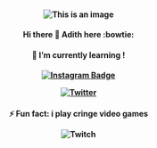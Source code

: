  <h4 align="center">
 
![This is an image](https://c.tenor.com/5yUTM6OuaKcAAAAd/itachi-itachi-uchiha.gif)


  <h4 align="center">
Hi there 👋 Adith here :bowtie:

<!--
**RealAdithS/RealAdithS** is a ✨ _special_ ✨ repository because its `README.md` (this file) appears on your GitHub profile.



- 🔭  I’m currently working on - life

- 👯 I’m looking to collaborate- on anything


-->
<h4 align="center">
🌱 I’m currently learning !
 
  </h4>
  <h4 align="center">

[![Instagram Badge](https://img.shields.io/badge/-2_adith-e4405f?style=flat-square&logo=Instagram&logoColor=white&link=https://www.instagram.com/2_adith/)](https://www.instagram.com/2_adith/)


[![Twitter](https://img.shields.io/twitter/url/https/twitter.com/dupityyy.svg?style=social&label=Follow%20%40dupityyy)](https://twitter.com/dupityyy)
 
   </h4>
  <h4 align="center">
    
  ⚡ Fun fact: i play cringe video games 
    
![Twitch](https://img.shields.io/badge/twitch.tv/jankos-9347FF?style=for-the-badge&logo=twitch&logoColor=white)
  






